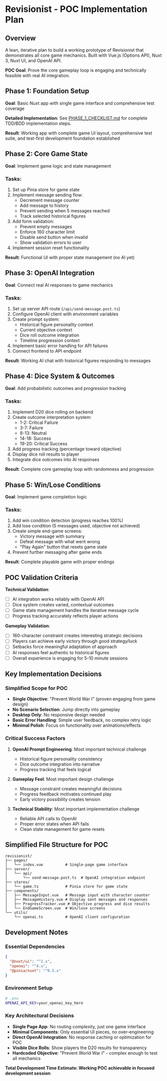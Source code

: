 # Revisionist - POC Implementation Plan

## Overview
A lean, iterative plan to build a working prototype of Revisionist that demonstrates all core game mechanics. Built with Vue.js (Options API), Nuxt 3, Nuxt UI, and OpenAI API.

**POC Goal**: Prove the core gameplay loop is engaging and technically feasible with real AI integration.

## Phase 1: Foundation Setup
**Goal**: Basic Nuxt app with single game interface and comprehensive test coverage

**Detailed Implementation**: See [PHASE_1_CHECKLIST.md](./PHASE_1_CHECKLIST.md) for complete TDD/BDD implementation steps.

**Result**: Working app with complete game UI layout, comprehensive test suite, and test-first development foundation established

## Phase 2: Core Game State
**Goal**: Implement game logic and state management

### Tasks:
1. Set up Pinia store for game state
2. Implement message sending flow:
   - Decrement message counter
   - Add message to history
   - Prevent sending when 5 messages reached
   - Track selected historical figures
3. Add form validation:
   - Prevent empty messages
   - Enforce 160 character limit
   - Disable send button when invalid
   - Show validation errors to user
4. Implement session reset functionality

**Result**: Functional UI with proper state management (no AI yet)

## Phase 3: OpenAI Integration
**Goal**: Connect real AI responses to game mechanics

### Tasks:
1. Set up server API route (`/api/send-message.post.ts`)
2. Configure OpenAI client with environment variables
3. Create prompt system:
   - Historical figure personality context
   - Current objective context
   - Dice roll outcome integration
   - Timeline progression context
4. Implement basic error handling for API failures
5. Connect frontend to API endpoint

**Result**: Working AI chat with historical figures responding to messages

## Phase 4: Dice System & Outcomes
**Goal**: Add probabilistic outcomes and progression tracking

### Tasks:
1. Implement D20 dice rolling on backend
2. Create outcome interpretation system:
   - 1-2: Critical Failure
   - 3-7: Failure  
   - 8-13: Neutral
   - 14-18: Success
   - 19-20: Critical Success
3. Add progress tracking (percentage toward objective)
4. Display dice roll results to player
5. Integrate dice outcomes into AI responses

**Result**: Complete core gameplay loop with randomness and progression

## Phase 5: Win/Lose Conditions
**Goal**: Implement game completion logic

### Tasks:
1. Add win condition detection (progress reaches 100%)
2. Add lose condition (5 messages used, objective not achieved)
3. Create simple end-game screens:
   - Victory message with summary
   - Defeat message with what went wrong
   - "Play Again" button that resets game state
4. Prevent further messaging after game ends

**Result**: Complete playable game with proper endings

## POC Validation Criteria

**Technical Validation**:
- [ ] AI integration works reliably with OpenAI API
- [ ] Dice system creates varied, contextual outcomes
- [ ] Game state management handles the iterative message cycle
- [ ] Progress tracking accurately reflects player actions

**Gameplay Validation**:
- [ ] 160-character constraint creates interesting strategic decisions
- [ ] Players can achieve early victory through good strategy/luck
- [ ] Setbacks force meaningful adaptation of approach
- [ ] AI responses feel authentic to historical figures
- [ ] Overall experience is engaging for 5-10 minute sessions

## Key Implementation Decisions

### Simplified Scope for POC
- **Single Objective**: "Prevent World War I" (proven engaging from game design)
- **No Scenario Selection**: Jump directly into gameplay
- **Desktop Only**: No responsive design needed
- **Basic Error Handling**: Simple user feedback, no complex retry logic
- **Minimal Polish**: Focus on functionality over animations/effects

### Critical Success Factors
1. **OpenAI Prompt Engineering**: Most important technical challenge
   - Historical figure personality consistency
   - Dice outcome integration into narrative
   - Progress tracking that feels logical
   
2. **Gameplay Feel**: Most important design challenge
   - Message constraint creates meaningful decisions
   - Progress feedback motivates continued play
   - Early victory possibility creates tension

3. **Technical Stability**: Most important implementation challenge
   - Reliable API calls to OpenAI
   - Proper error states when API fails
   - Clean state management for game resets

## Simplified File Structure for POC

```
revisionist/
├── pages/
│   └── index.vue          # Single-page game interface
├── server/
│   └── api/
│       └── send-message.post.ts  # OpenAI integration endpoint
├── stores/
│   └── game.ts            # Pinia store for game state
├── components/
│   ├── MessageInput.vue   # Message input with character counter
│   ├── MessageHistory.vue # Display sent messages and responses
│   ├── ProgressTracker.vue # Objective progress and dice results
│   └── EndGameScreen.vue  # Win/lose screens
└── utils/
    └── openai.ts          # OpenAI client configuration
```

## Development Notes

### Essential Dependencies
```json
{
  "@nuxt/ui": "^2.x",
  "openai": "^4.x", 
  "@pinia/nuxt": "^0.5.x"
}
```

### Environment Setup
```bash
# .env
OPENAI_API_KEY=your_openai_key_here
```

### Key Architectural Decisions
- **Single Page App**: No routing complexity, just one game interface
- **Minimal Components**: Only essential UI pieces, no over-engineering
- **Direct OpenAI Integration**: No response caching or optimization for POC
- **Visible Dice Rolls**: Show players the D20 results for transparency
- **Hardcoded Objective**: "Prevent World War I" - complex enough to test all mechanics

**Total Development Time Estimate: Working POC achievable in focused development session**
